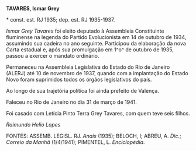 **TAVARES, Ismar Grey**

\* const. est. RJ 1935; dep. est. RJ 1935-1937.

*Ismar Grey Tavares* foi eleito deputado à Assembleia Constituinte
fluminense na legenda do Partido Evolucionista em 14 de outubro de 1934,
assumindo sua cadeira no ano seguinte. Participou da elaboração da nova
Carta estadual e, após sua promulgação em 1^o^ de outubro de 1935,
passou a exercer o mandato ordinário.

Permaneceu na Assembleia Legislativa do Estado do Rio de Janeiro (ALERJ)
até 10 de novembro de 1937, quando com a implantação do Estado Novo
foram suprimidos todos os órgãos legislativos do país.

Ao longo de sua trajetória política foi ainda prefeito de Valença.

Faleceu no Rio de Janeiro no dia 31 de março de 1941.

Foi casado com Letícia Pinto Terra Grey Tavares, com quem teve seis
filhos.

*Raimundo Helio Lopes*

FONTES: ASSEMB. LEGISL. RJ. *Anais* (1935); BELOCH, I; ABREU, A. *Dic.*;
*Correio da Manhã* (1/4/1941); PIMENTEL, L. *Enciclopédia*.
